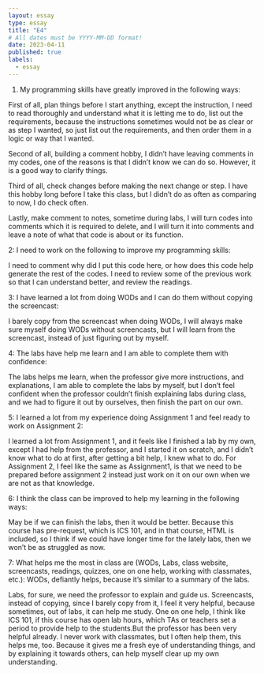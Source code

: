 ```yaml
---
layout: essay
type: essay
title: "E4"
# All dates must be YYYY-MM-DD format!
date: 2023-04-11
published: true
labels:
  - essay
---
```


1.	My programming skills have greatly improved in the following ways:

First of all, plan things before I start anything, except the instruction, I need to read thoroughly and understand what it is letting me to do, list out the requirements, because the instructions sometimes would not be as clear or as step I wanted, so just list out the requirements, and then order them in a logic or way that I wanted.

Second of all, building a comment hobby, I didn’t have leaving comments in my codes, one of the reasons is that I didn’t know we can do so. However, it is a good way to clarify things.

Third of all, check changes before making the next change or step. I have this hobby long before I take this class, but I didn’t do as often as comparing to now, I do check often.

Lastly, make comment to notes, sometime during labs, I will turn codes into comments which it is required to delete, and I will turn it into comments and leave a note of what that code is about or its function.

2:	I need to work on the following to improve my programming skills:

I need to comment why did I put this code here, or how does this code help generate the rest of the codes.
I need to review some of the previous work so that I can understand better, and review the readings.

3:	I have learned a lot from doing WODs and I can do them without copying the screencast:

I barely copy from the screencast when doing WODs, I will always make sure myself doing WODs without screencasts, but I will learn from the screencast, instead of just figuring out by myself.

4:	The labs have help me learn and I am able to complete them with confidence:

The labs helps me learn, when the professor give more instructions, and explanations, I am able to complete the labs by myself, but I don’t feel confident when the professor couldn’t finish explaining labs during class, and we had to figure it out by ourselves, then finish the part on our own.

5:	I learned a lot from my experience doing Assignment 1 and feel ready to work on Assignment 2:

I learned a lot from Assignment 1, and it feels like I finished a lab by my own, except I had help from the professor, and I started it on scratch, and I didn’t know what to do at first, after getting a bit help, I knew what to do. For Assignment 2, I feel like the same as Assignment1, is that we need to be prepared before assignment 2 instead just work on it on our own when we are not as that knowledge.

6:	I think the class can be improved to help my learning in the following ways:

May be if we can finish the labs, then it would be better. Because this course has pre-request, which is ICS 101, and in that course, HTML is included, so I think if we could have longer time for the lately labs, then we won’t be as struggled as now.

7:	What helps me the most in class are (WODs, Labs, class website, screencasts, readings, quizzes, one on one help, working with classmates, etc.):
WODs, defiantly helps, because it’s similar to a summary of the labs.

Labs, for sure, we need the professor to explain and guide us.
Screencasts, instead of copying, since I barely copy from it, I feel it very helpful, because sometimes, out of labs, it can help me study.
One on one help, I think like ICS 101, if this course has open lab hours, which TAs or teachers set a period to provide help to the students.But the professor has been very helpful already.
I never work with classmates, but I often help them, this helps me, too. Because it gives me a fresh eye of understanding things, and by explaining it towards others, can help myself clear up my own understanding.
